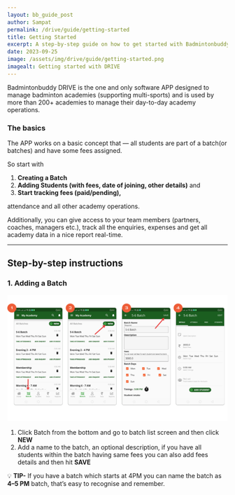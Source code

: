 ```yaml
---
layout: bb_guide_post
author: Sampat
permalink: /drive/guide/getting-started
title: Getting Started
excerpt: A step-by-step guide on how to get started with Badmintonbuddy DRIVE
date: 2023-09-25
image: /assets/img/drive/guide/getting-started.png
imagealt: Getting started with DRIVE
---
```


Badmintonbuddy DRIVE is the one and only software APP designed to manage badminton academies (supporting multi-sports) and is used by more than 200+ academies to manage their day-to-day academy operations.

### The basics ###

The APP works on a basic concept that — all students are part of a batch(or batches) and have some fees assigned.

So start with

1. **Creating a Batch**
2. **Adding Students (with fees, date of joining, other details)** and
3. **Start tracking fees (paid/pending),**

attendance and all other academy operations.

Additionally, you can give access to your team members (partners, coaches, managers etc.), track all the enquiries, expenses and get all academy data in a nice report real-time.

---

## Step-by-step instructions ##

### 1. Adding a Batch ###

![Adding a batch!](/assets/img/drive/guide/new-batch-flow.png "New batch flow")

1. Click Batch from the bottom and go to batch list screen and then click **NEW**
2. Add a name to the batch, an optional description, if you have all students within the batch having same fees you can also add fees details and then hit **SAVE**

:bulb: **TIP-** If you have a batch which starts at 4PM you can name the batch as **4–5 PM** batch, that’s easy to recognise and remember.



